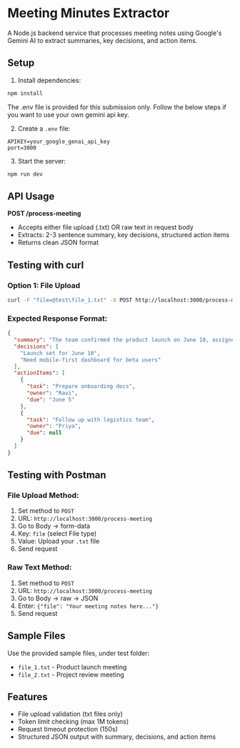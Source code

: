 # Meeting Minutes Extractor

A Node.js backend service that processes meeting notes using Google's Gemini AI to extract summaries, key decisions, and action items.

## Setup

1. Install dependencies:

```bash
npm install
```

The .env file is provided for this submission only.
Follow the below steps if you want to use your own gemini api key.

2. Create a `.env` file:

```
APIKEY=your_google_genai_api_key
port=3000
```

3. Start the server:

```bash
npm run dev
```

## API Usage

**POST /process-meeting**

- Accepts either file upload (.txt) OR raw text in request body
- Extracts: 2-3 sentence summary, key decisions, structured action items
- Returns clean JSON format

## Testing with curl

### Option 1: File Upload

```bash
curl -F "file=@test\file_1.txt" -X POST http://localhost:3000/process-meeting
```

### Expected Response Format:

```json
{
  "summary": "The team confirmed the product launch on June 10, assigned onboarding preparation and logistics follow-up, and discussed user feedback on mobile design.",
  "decisions": [
    "Launch set for June 10",
    "Need mobile-first dashboard for beta users"
  ],
  "actionItems": [
    {
      "task": "Prepare onboarding docs",
      "owner": "Ravi",
      "due": "June 5"
    },
    {
      "task": "Follow up with logistics team",
      "owner": "Priya",
      "due": null
    }
  ]
}
```

## Testing with Postman

### File Upload Method:

1. Set method to `POST`
2. URL: `http://localhost:3000/process-meeting`
3. Go to Body → form-data
4. Key: `file` (select File type)
5. Value: Upload your `.txt` file
6. Send request

### Raw Text Method:

1. Set method to `POST`
2. URL: `http://localhost:3000/process-meeting`
3. Go to Body → raw → JSON
4. Enter: `{"file": "Your meeting notes here..."}`
5. Send request

## Sample Files

Use the provided sample files, under test folder:

- `file_1.txt` - Product launch meeting
- `file_2.txt` - Project review meeting

## Features

- File upload validation (txt files only)
- Token limit checking (max 1M tokens)
- Request timeout protection (150s)
- Structured JSON output with summary, decisions, and action items
